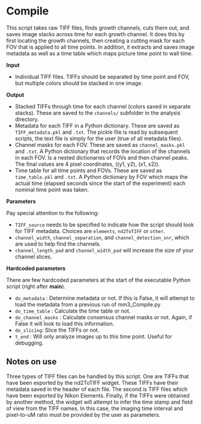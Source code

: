 # Compile

This script takes raw TIFF files, finds growth channels, cuts them out, and saves image stacks across time for each growth channel. It does this by first locating the growth channels, then creating a cutting mask for each FOV that is applied to all time points. In addition, it extracts and saves image metadata as well as a time table which maps picture time point to wall time.

**Input**
* Individual TIFF files. TIFFs should be separated by time point and FOV, but multiple colors should be stacked in one image.

**Output**
* Stacked TIFFs through time for each channel (colors saved in separate stacks). These are saved to the `channels/` subfolder in the analysis directory.
* Metadata for each TIFF in a Python dictionary. These are saved as `TIFF_metadata.pkl` and `.txt`. The pickle file is read by subsequent scripts, the text file is simply for the user (true of all metadata files).
* Channel masks for each FOV. These are saved as `channel_masks.pkl` and `.txt`. A Python dictionary that records the location of the channels in each FOV. Is a nested dictionaries of FOVs and then channel peaks. The final values are 4 pixel coordinates, ((y1, y2), (x1, x2)).
* Time table for all time points and FOVs. These are saved as `time_table.pkl` and `.txt`. A Python dictionary by FOV which maps the actual time (elapsed seconds since the start of the experiment) each nominal time point was taken.

**Parameters**

Pay special attention to the following:

* `TIFF_source` needs to be specified to indicate how the script should look for TIFF metadata. Choices are `elements`, `nd2ToTIFF` or `other`.
* `channel_width`, `channel_separation`, and `channel_detection_snr`, which are used to help find the channels.
* `channel_length_pad` and `channel_width_pad` will increase the size of your channel slices.

**Hardcoded parameters**

There are few hardcoded parameters at the start of the executable Python script (right after __main__).

* `do_metadata` : Determine metadata or not. If this is False, it will attempt to load the metadata from a previous run of mm3_Compile.py
* `do_time_table` : Calculate the time table or not.
* `do_channel_masks` : Calculate consensus channel masks or not. Again, if False it will look to load this information.
* `do_slicing`: Slice the TIFFs or not.
* `t_end` : Will only analyze images up to this time point. Useful for debugging.

## Notes on use

Three types of TIFF files can be handled by this script. One are TIFFs that have been exported by the nd2ToTIFF widget. These TIFFs have their metadata saved in the header of each file. The second is TIFF files which have been exported by Nikon Elements. Finally, if the TIFFs were obtained by another method, the widget will attempt to infer the time stamp and field of view from the TIFF names. In this case, the imaging time interval and pixel-to-uM ratio must be provided by the user as parameters.
